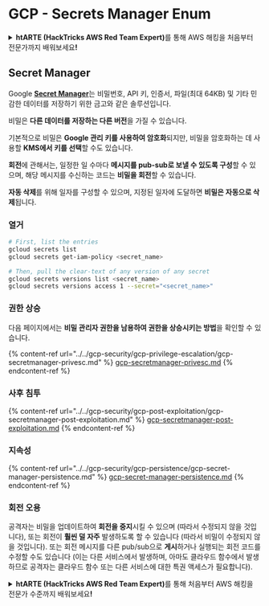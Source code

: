 # GCP - Secrets Manager Enum

<details>

<summary><strong>htARTE (HackTricks AWS Red Team Expert)</strong>를 통해 AWS 해킹을 처음부터 전문가까지 배워보세요<strong>!</strong></summary>

HackTricks를 지원하는 다른 방법:

* 회사를 **HackTricks에서 광고하거나 HackTricks를 PDF로 다운로드**하려면 [**SUBSCRIPTION PLANS**](https://github.com/sponsors/carlospolop)를 확인하세요!
* [**공식 PEASS & HackTricks 스웨그**](https://peass.creator-spring.com)를 얻으세요.
* [**The PEASS Family**](https://opensea.io/collection/the-peass-family)를 발견하세요. 독점적인 [**NFTs**](https://opensea.io/collection/the-peass-family) 컬렉션입니다.
* 💬 [**Discord 그룹**](https://discord.gg/hRep4RUj7f) 또는 [**텔레그램 그룹**](https://t.me/peass)에 **참여**하거나 **Twitter** 🐦 [**@hacktricks_live**](https://twitter.com/hacktricks_live)**를** **팔로우**하세요.
* **HackTricks**와 **HackTricks Cloud** github 저장소에 PR을 제출하여 **해킹 트릭을 공유**하세요.

</details>

## Secret Manager

Google [**Secret Manager**](https://cloud.google.com/solutions/secrets-management/)는 비밀번호, API 키, 인증서, 파일(최대 64KB) 및 기타 민감한 데이터를 저장하기 위한 금고와 같은 솔루션입니다.

비밀은 **다른 데이터를 저장하는 다른 버전**을 가질 수 있습니다.

기본적으로 비밀은 **Google 관리 키를 사용하여 암호화**되지만, 비밀을 암호화하는 데 사용할 **KMS에서 키를 선택**할 수도 있습니다.

**회전**에 관해서는, 일정한 일 수마다 **메시지를 pub-sub로 보낼 수 있도록 구성**할 수 있으며, 해당 메시지를 수신하는 코드는 **비밀을 회전**할 수 있습니다.

**자동 삭제**를 위해 일자를 구성할 수 있으며, 지정된 일자에 도달하면 **비밀은 자동으로 삭제**됩니다.

### 열거
```bash
# First, list the entries
gcloud secrets list
gcloud secrets get-iam-policy <secret_name>

# Then, pull the clear-text of any version of any secret
gcloud secrets versions list <secret_name>
gcloud secrets versions access 1 --secret="<secret_name>"
```
### 권한 상승

다음 페이지에서는 **비밀 관리자 권한을 남용하여 권한을 상승시키는 방법**을 확인할 수 있습니다.

{% content-ref url="../../gcp-security/gcp-privilege-escalation/gcp-secretmanager-privesc.md" %}
[gcp-secretmanager-privesc.md](../../gcp-security/gcp-privilege-escalation/gcp-secretmanager-privesc.md)
{% endcontent-ref %}

### 사후 침투

{% content-ref url="../../gcp-security/gcp-post-exploitation/gcp-secretmanager-post-exploitation.md" %}
[gcp-secretmanager-post-exploitation.md](../../gcp-security/gcp-post-exploitation/gcp-secretmanager-post-exploitation.md)
{% endcontent-ref %}

### 지속성

{% content-ref url="../../gcp-security/gcp-persistence/gcp-secret-manager-persistence.md" %}
[gcp-secret-manager-persistence.md](../../gcp-security/gcp-persistence/gcp-secret-manager-persistence.md)
{% endcontent-ref %}

### 회전 오용

공격자는 비밀을 업데이트하여 **회전을 중지**시킬 수 있으며 (따라서 수정되지 않을 것입니다), 또는 회전이 **훨씬 덜 자주** 발생하도록 할 수 있습니다 (따라서 비밀이 수정되지 않을 것입니다). 또는 회전 메시지를 다른 pub/sub으로 **게시**하거나 실행되는 회전 코드를 수정할 수도 있습니다 (이는 다른 서비스에서 발생하며, 아마도 클라우드 함수에서 발생하므로 공격자는 클라우드 함수 또는 다른 서비스에 대한 특권 액세스가 필요합니다).

<details>

<summary><strong>htARTE (HackTricks AWS Red Team Expert)</strong>를 통해 처음부터 AWS 해킹을 전문가 수준까지 배워보세요<strong>!</strong></summary>

HackTricks를 지원하는 다른 방법:

* HackTricks에서 **회사 광고를 보거나 HackTricks를 PDF로 다운로드**하려면 [**SUBSCRIPTION PLANS**](https://github.com/sponsors/carlospolop)를 확인하세요!
* [**공식 PEASS & HackTricks 스웨그**](https://peass.creator-spring.com)를 얻으세요.
* [**The PEASS Family**](https://opensea.io/collection/the-peass-family)를 발견하세요. 독점적인 [**NFT**](https://opensea.io/collection/the-peass-family) 컬렉션입니다.
* 💬 [**Discord 그룹**](https://discord.gg/hRep4RUj7f) 또는 [**텔레그램 그룹**](https://t.me/peass)에 **참여**하거나 **Twitter** 🐦 [**@hacktricks_live**](https://twitter.com/hacktricks_live)**를** 팔로우하세요.
* **HackTricks**와 **HackTricks Cloud** github 저장소에 PR을 제출하여 자신의 해킹 기법을 공유하세요.

</details>
